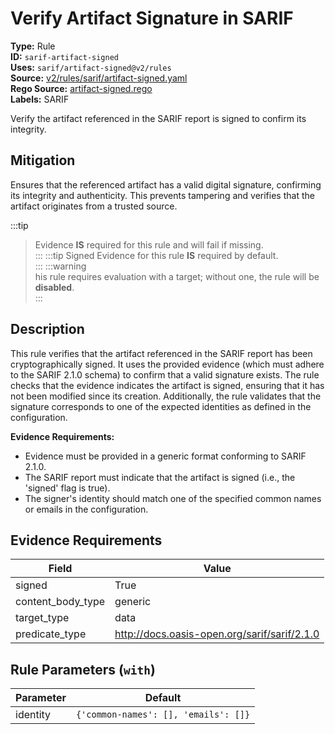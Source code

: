 # Verify Artifact Signature in SARIF  
**Type:** Rule  
**ID:** `sarif-artifact-signed`  
**Uses:** `sarif/artifact-signed@v2/rules`  
**Source:** [v2/rules/sarif/artifact-signed.yaml](https://github.com/scribe-public/sample-policies/v2/rules/sarif/artifact-signed.yaml)  
**Rego Source:** [artifact-signed.rego](https://github.com/scribe-public/sample-policies/v2/rules/sarif/artifact-signed.rego)  
**Labels:** SARIF  

Verify the artifact referenced in the SARIF report is signed to confirm its integrity.


## Mitigation  
Ensures that the referenced artifact has a valid digital signature, confirming its integrity and authenticity. This prevents tampering and verifies that the artifact originates from a trusted source.


:::tip 
> Evidence **IS** required for this rule and will fail if missing.  
::: 
:::tip 
Signed Evidence for this rule **IS** required by default.  
::: 
:::warning  
his rule requires evaluation with a target; without one, the rule will be **disabled**.  
::: 

## Description  
This rule verifies that the artifact referenced in the SARIF report has been cryptographically signed.
It uses the provided evidence (which must adhere to the SARIF 2.1.0 schema) to confirm that a valid signature exists.
The rule checks that the evidence indicates the artifact is signed, ensuring that it has not been modified since its creation.
Additionally, the rule validates that the signature corresponds to one of the expected identities as defined in the configuration.

**Evidence Requirements:**
- Evidence must be provided in a generic format conforming to SARIF 2.1.0.
- The SARIF report must indicate that the artifact is signed (i.e., the 'signed' flag is true).
- The signer's identity should match one of the specified common names or emails in the configuration.


## Evidence Requirements  
| Field | Value |
|-------|-------|
| signed | True |
| content_body_type | generic |
| target_type | data |
| predicate_type | http://docs.oasis-open.org/sarif/sarif/2.1.0 |

## Rule Parameters (`with`)  
| Parameter | Default |
|-----------|---------|
| identity | `{'common-names': [], 'emails': []}` |
